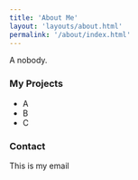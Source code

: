 ```yaml
---
title: 'About Me'
layout: 'layouts/about.html'
permalink: '/about/index.html'
---
```


A nobody.

### My Projects

- A
- B
- C

### Contact

This is my email
